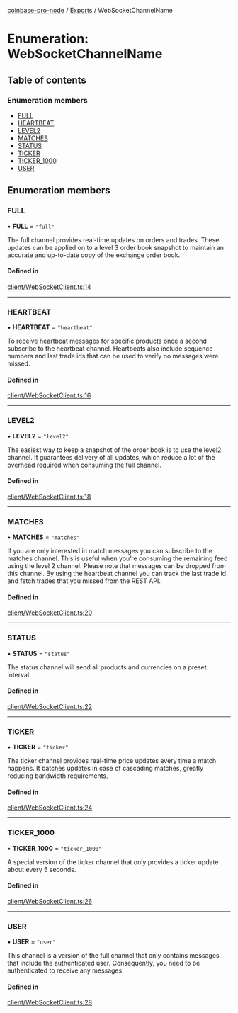 [coinbase-pro-node](../README.md) / [Exports](../modules.md) / WebSocketChannelName

# Enumeration: WebSocketChannelName

## Table of contents

### Enumeration members

- [FULL](WebSocketChannelName.md#full)
- [HEARTBEAT](WebSocketChannelName.md#heartbeat)
- [LEVEL2](WebSocketChannelName.md#level2)
- [MATCHES](WebSocketChannelName.md#matches)
- [STATUS](WebSocketChannelName.md#status)
- [TICKER](WebSocketChannelName.md#ticker)
- [TICKER_1000](WebSocketChannelName.md#ticker_1000)
- [USER](WebSocketChannelName.md#user)

## Enumeration members

### FULL

• **FULL** = `"full"`

The full channel provides real-time updates on orders and trades. These updates can be applied on to a level 3 order book snapshot to maintain an accurate and up-to-date copy of the exchange order book.

#### Defined in

[client/WebSocketClient.ts:14](https://github.com/bennycode/coinbase-pro-node/blob/7770f03/src/client/WebSocketClient.ts#L14)

---

### HEARTBEAT

• **HEARTBEAT** = `"heartbeat"`

To receive heartbeat messages for specific products once a second subscribe to the heartbeat channel. Heartbeats also include sequence numbers and last trade ids that can be used to verify no messages were missed.

#### Defined in

[client/WebSocketClient.ts:16](https://github.com/bennycode/coinbase-pro-node/blob/7770f03/src/client/WebSocketClient.ts#L16)

---

### LEVEL2

• **LEVEL2** = `"level2"`

The easiest way to keep a snapshot of the order book is to use the level2 channel. It guarantees delivery of all updates, which reduce a lot of the overhead required when consuming the full channel.

#### Defined in

[client/WebSocketClient.ts:18](https://github.com/bennycode/coinbase-pro-node/blob/7770f03/src/client/WebSocketClient.ts#L18)

---

### MATCHES

• **MATCHES** = `"matches"`

If you are only interested in match messages you can subscribe to the matches channel. This is useful when you’re consuming the remaining feed using the level 2 channel. Please note that messages can be dropped from this channel. By using the heartbeat channel you can track the last trade id and fetch trades that you missed from the REST API.

#### Defined in

[client/WebSocketClient.ts:20](https://github.com/bennycode/coinbase-pro-node/blob/7770f03/src/client/WebSocketClient.ts#L20)

---

### STATUS

• **STATUS** = `"status"`

The status channel will send all products and currencies on a preset interval.

#### Defined in

[client/WebSocketClient.ts:22](https://github.com/bennycode/coinbase-pro-node/blob/7770f03/src/client/WebSocketClient.ts#L22)

---

### TICKER

• **TICKER** = `"ticker"`

The ticker channel provides real-time price updates every time a match happens. It batches updates in case of cascading matches, greatly reducing bandwidth requirements.

#### Defined in

[client/WebSocketClient.ts:24](https://github.com/bennycode/coinbase-pro-node/blob/7770f03/src/client/WebSocketClient.ts#L24)

---

### TICKER_1000

• **TICKER_1000** = `"ticker_1000"`

A special version of the ticker channel that only provides a ticker update about every 5 seconds.

#### Defined in

[client/WebSocketClient.ts:26](https://github.com/bennycode/coinbase-pro-node/blob/7770f03/src/client/WebSocketClient.ts#L26)

---

### USER

• **USER** = `"user"`

This channel is a version of the full channel that only contains messages that include the authenticated user. Consequently, you need to be authenticated to receive any messages.

#### Defined in

[client/WebSocketClient.ts:28](https://github.com/bennycode/coinbase-pro-node/blob/7770f03/src/client/WebSocketClient.ts#L28)
